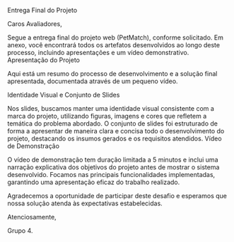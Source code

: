 Entrega Final do Projeto

Caros Avaliadores,

Segue a entrega final do projeto web (PetMatch), conforme solicitado. Em anexo, você encontrará todos os artefatos desenvolvidos ao longo deste processo, incluindo apresentações e um vídeo demonstrativo.
Apresentação do Projeto

Aqui está um resumo do processo de desenvolvimento e a solução final apresentada, documentada através de um pequeno vídeo.

Identidade Visual e Conjunto de Slides

Nos slides, buscamos manter uma identidade visual consistente com a marca do projeto, utilizando figuras, imagens e cores que refletem a temática do problema abordado. O conjunto de slides foi estruturado de forma a apresentar de maneira clara e concisa todo o desenvolvimento do projeto, destacando os insumos gerados e os requisitos atendidos.
Vídeo de Demonstração

O vídeo de demonstração tem duração limitada a 5 minutos e inclui uma narração explicativa dos objetivos do projeto antes de mostrar o sistema desenvolvido. Focamos nas principais funcionalidades implementadas, garantindo uma apresentação eficaz do trabalho realizado.

Agradecemos a oportunidade de participar deste desafio e esperamos que nossa solução atenda às expectativas estabelecidas.

Atenciosamente,

Grupo 4.

